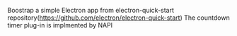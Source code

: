 Boostrap a simple Electron app from electron-quick-start repository(https://github.com/electron/electron-quick-start)
The countdown timer plug-in is implmented by NAPI